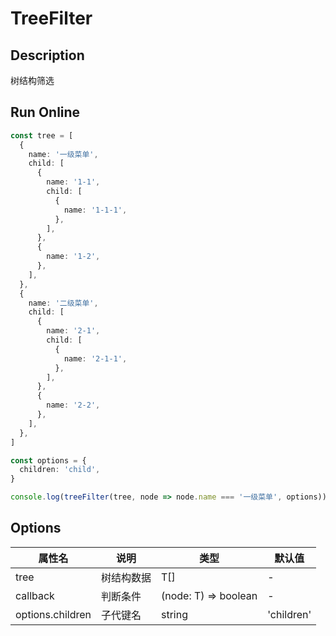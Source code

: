# TreeFilter

## Description
树结构筛选

## Run Online

<RunCode :dependency="`
function treeFilter<T>(tree: T[], callback: (node: T) => boolean, options?: {
  children?: string
}): T[] {
  const tOption = Object.assign({
    children: 'children',
  }, options || {})
  const { children } = tOption
  return tree.map(node => ({ ...node })).filter((node) => {
    if (callback(node))
      return node
    if ((node as any)[children] && Array.isArray((node as any)[children]) && (node as any)[children].length)
      (node as any)[children] = treeFilter((node as any)[children], callback, tOption)
    else
      (node as any)[children] = []
    return callback(node) || (node as any)[children].length
  })
}`">

```ts
const tree = [
  {
    name: '一级菜单',
    child: [
      {
        name: '1-1',
        child: [
          {
            name: '1-1-1',
          },
        ],
      },
      {
        name: '1-2',
      },
    ],
  },
  {
    name: '二级菜单',
    child: [
      {
        name: '2-1',
        child: [
          {
            name: '2-1-1',
          },
        ],
      },
      {
        name: '2-2',
      },
    ],
  },
]

const options = {
  children: 'child',
}

console.log(treeFilter(tree, node => node.name === '一级菜单', options))
```

</RunCode>

## Options

<div class="utils-table">

| 属性名 | 说明 | 类型 | 默认值 |
| --- | --- | --- | --- |
| tree | 树结构数据 | T[] | - |
| callback | 判断条件 | (node: T) => boolean | - |
| options.children | 子代键名 | string | 'children' |

</div>